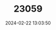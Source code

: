 ---
title: "23059"
category: "Vulpes velox"
draft: false
date: 2024-02-22 13:03:50
languages:
  German: ["Flinkfuchs"]
  French: ["Renard Véloce"]
  English: ["Swift Fox"]
---